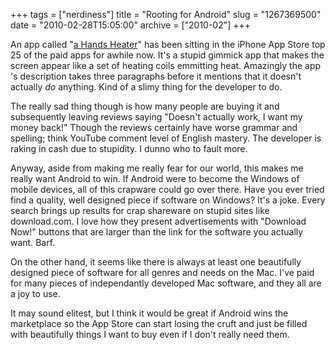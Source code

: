 +++
tags = ["nerdiness"]
title = "Rooting for Android"
slug = "1267369500"
date = "2010-02-28T15:05:00"
archive = ["2010-02"]
+++

An app called "[a Hands Heater][1]" has been sitting in the iPhone App
Store top 25 of the paid apps for awhile now. It's a stupid gimmick app
that makes the screen appear like a set of heating coils emmitting heat.
Amazingly the app 's description takes three paragraphs before it mentions
that it doesn't actually *do* anything.  Kind of a slimy thing for the
developer to do. 

The really sad thing though is how many people are buying it and
subsequently leaving reviews saying "Doesn't actually work, I want my
money back!" Though the reviews certainly have worse grammar and spelling;
think YouTube comment level of English mastery.  The developer is raking
in cash due to stupidity. I dunno who to fault more. 

Anyway, aside from making me really fear for our world, this makes me
really want Android to win. If Android were to become the Windows of
mobile devices, all of this crapware could go over there. Have you ever
tried find a quality, well designed piece if software on Windows? It's
a joke.  Every search brings up results for crap shareware on stupid sites
like download.com.  I love how they present advertisements with "Download
Now!" buttons that are larger than the link for the software you actually
want. Barf. 

On the other hand, it seems like there is always at least one beautifully
designed piece of software for all genres and needs on the Mac. I've paid
for many pieces of independantly developed Mac software, and they all are
a joy to use.

It may sound elitest, but I think it would be great if Android wins the
marketplace so the App Store can start losing the cruft and just be filled
with beautifully things I want to buy even if I don't really need them.

[1]: http://itunes.apple.com/us/app/a-hands-heater/id354947589?mt=8
